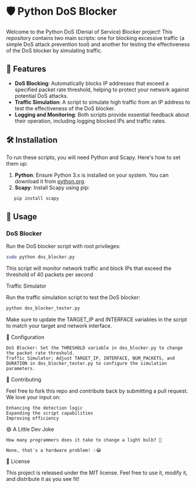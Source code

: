 # 🛡️ Python DoS Blocker

Welcome to the Python DoS (Denial of Service) Blocker project! This repository contains two main scripts: one for blocking excessive traffic (a simple DoS attack prevention tool) and another for testing the effectiveness of the DoS blocker by simulating traffic.

## 🌟 Features

- **DoS Blocking**: Automatically blocks IP addresses that exceed a specified packet rate threshold, helping to protect your network against potential DoS attacks.
- **Traffic Simulation**: A script to simulate high traffic from an IP address to test the effectiveness of the DoS blocker.
- **Logging and Monitoring**: Both scripts provide essential feedback about their operation, including logging blocked IPs and traffic rates.

## 🛠 Installation

To run these scripts, you will need Python and Scapy. Here's how to set them up:

1. **Python**: Ensure Python 3.x is installed on your system. You can download it from [python.org](https://www.python.org/downloads/).
2. **Scapy**: Install Scapy using pip:
```bash
   pip install scapy
```
## 🚀 Usage

### DoS Blocker

Run the DoS blocker script with root privileges:

```bash
sudo python dos_blocker.py
`````
This script will monitor network traffic and block IPs that exceed the threshold of 40 packets per second

Traffic Simulator

Run the traffic simulation script to test the DoS blocker:

```bash
python dos_blocker_tester.py
````

Make sure to update the TARGET_IP and INTERFACE variables in the script to match your target and network interface.

🔧 Configuration

    DoS Blocker: Set the THRESHOLD variable in dos_blocker.py to change the packet rate threshold.
    Traffic Simulator: Adjust TARGET_IP, INTERFACE, NUM_PACKETS, and DURATION in dos_blocker_tester.py to configure the simulation parameters.

🤝 Contributing

Feel free to fork this repo and contribute back by submitting a pull request. We love your input on:

    Enhancing the detection logic
    Expanding the script capabilities
    Improving efficiency

😄 A Little Dev Joke

    How many programmers does it take to change a light bulb? 🤔

    None, that's a hardware problem! 💡😂

📜 License

This project is released under the MIT license. Feel free to use it, modify it, and distribute it as you see fit!
